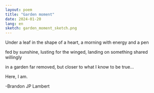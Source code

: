 ```yaml
---
layout: poem
title: "Garden moment"
date: 2024-01-20
lang: en
sketch: garden_moment_sketch.png
---
```


Under a leaf in the shape of a heart,
a morning with energy and a pen

fed by sunshine, lusting for 
the winged, landing
on something shared willingly

in a garden far removed, but closer
to what I know to be true...

Here, I am.

 -Brandon JP Lambert